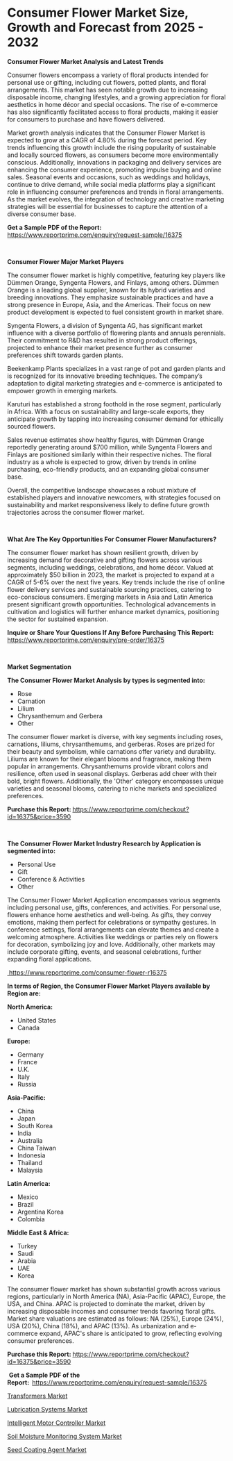 <p><h1>Consumer Flower Market Size, Growth and Forecast from 2025 - 2032</h1></p><p><strong>Consumer Flower Market Analysis and Latest Trends</strong></p>
<p><p>Consumer flowers encompass a variety of floral products intended for personal use or gifting, including cut flowers, potted plants, and floral arrangements. This market has seen notable growth due to increasing disposable income, changing lifestyles, and a growing appreciation for floral aesthetics in home décor and special occasions. The rise of e-commerce has also significantly facilitated access to floral products, making it easier for consumers to purchase and have flowers delivered.</p><p>Market growth analysis indicates that the Consumer Flower Market is expected to grow at a CAGR of 4.80% during the forecast period. Key trends influencing this growth include the rising popularity of sustainable and locally sourced flowers, as consumers become more environmentally conscious. Additionally, innovations in packaging and delivery services are enhancing the consumer experience, promoting impulse buying and online sales. Seasonal events and occasions, such as weddings and holidays, continue to drive demand, while social media platforms play a significant role in influencing consumer preferences and trends in floral arrangements. As the market evolves, the integration of technology and creative marketing strategies will be essential for businesses to capture the attention of a diverse consumer base.</p></p>
<p><strong>Get a Sample PDF of the Report:&nbsp;</strong> <a href="https://www.reportprime.com/enquiry/request-sample/16375?utm_campaign=2286&utm_medium=2&utm_source=Github&utm_content=ia&utm_term=17032025&utm_id=consumer-flower">https://www.reportprime.com/enquiry/request-sample/16375</a></p>
<p>&nbsp;</p>
<p><strong>Consumer Flower Major Market Players</strong></p>
<p><p>The consumer flower market is highly competitive, featuring key players like Dümmen Orange, Syngenta Flowers, and Finlays, among others. Dümmen Orange is a leading global supplier, known for its hybrid varieties and breeding innovations. They emphasize sustainable practices and have a strong presence in Europe, Asia, and the Americas. Their focus on new product development is expected to fuel consistent growth in market share.</p><p>Syngenta Flowers, a division of Syngenta AG, has significant market influence with a diverse portfolio of flowering plants and annuals perennials. Their commitment to R&D has resulted in strong product offerings, projected to enhance their market presence further as consumer preferences shift towards garden plants.</p><p>Beekenkamp Plants specializes in a vast range of pot and garden plants and is recognized for its innovative breeding techniques. The company’s adaptation to digital marketing strategies and e-commerce is anticipated to empower growth in emerging markets.</p><p>Karuturi has established a strong foothold in the rose segment, particularly in Africa. With a focus on sustainability and large-scale exports, they anticipate growth by tapping into increasing consumer demand for ethically sourced flowers.</p><p>Sales revenue estimates show healthy figures, with Dümmen Orange reportedly generating around $700 million, while Syngenta Flowers and Finlays are positioned similarly within their respective niches. The floral industry as a whole is expected to grow, driven by trends in online purchasing, eco-friendly products, and an expanding global consumer base.</p><p>Overall, the competitive landscape showcases a robust mixture of established players and innovative newcomers, with strategies focused on sustainability and market responsiveness likely to define future growth trajectories across the consumer flower market.</p></p>
<p>&nbsp;</p>
<p><strong>What Are The Key Opportunities For Consumer Flower Manufacturers?</strong></p>
<p><p>The consumer flower market has shown resilient growth, driven by increasing demand for decorative and gifting flowers across various segments, including weddings, celebrations, and home décor. Valued at approximately $50 billion in 2023, the market is projected to expand at a CAGR of 5-6% over the next five years. Key trends include the rise of online flower delivery services and sustainable sourcing practices, catering to eco-conscious consumers. Emerging markets in Asia and Latin America present significant growth opportunities. Technological advancements in cultivation and logistics will further enhance market dynamics, positioning the sector for sustained expansion.</p></p>
<p><strong>Inquire or Share Your Questions If Any Before Purchasing This Report:</strong> <a href="https://www.reportprime.com/enquiry/pre-order/16375?utm_campaign=2286&utm_medium=2&utm_source=Github&utm_content=ia&utm_term=17032025&utm_id=consumer-flower">https://www.reportprime.com/enquiry/pre-order/16375</a></p>
<p>&nbsp;</p>
<p><strong>Market Segmentation</strong></p>
<p><strong>The Consumer Flower Market Analysis by types is segmented into:</strong></p>
<p><ul><li>Rose</li><li>Carnation</li><li>Lilium</li><li>Chrysanthemum and Gerbera</li><li>Other</li></ul></p>
<p><p>The consumer flower market is diverse, with key segments including roses, carnations, liliums, chrysanthemums, and gerberas. Roses are prized for their beauty and symbolism, while carnations offer variety and durability. Liliums are known for their elegant blooms and fragrance, making them popular in arrangements. Chrysanthemums provide vibrant colors and resilience, often used in seasonal displays. Gerberas add cheer with their bold, bright flowers. Additionally, the 'Other' category encompasses unique varieties and seasonal blooms, catering to niche markets and specialized preferences.</p></p>
<p><strong>Purchase this Report:&nbsp;</strong><a href="https://www.reportprime.com/checkout?id=16375&price=3590&utm_campaign=2286&utm_medium=2&utm_source=Github&utm_content=ia&utm_term=17032025&utm_id=consumer-flower">https://www.reportprime.com/checkout?id=16375&price=3590</a></p>
<p>&nbsp;</p>
<p><strong>The Consumer Flower Market Industry Research by Application is segmented into:</strong></p>
<p><ul><li>Personal Use</li><li>Gift</li><li>Conference & Activities</li><li>Other</li></ul></p>
<p><p>The Consumer Flower Market Application encompasses various segments including personal use, gifts, conferences, and activities. For personal use, flowers enhance home aesthetics and well-being. As gifts, they convey emotions, making them perfect for celebrations or sympathy gestures. In conference settings, floral arrangements can elevate themes and create a welcoming atmosphere. Activities like weddings or parties rely on flowers for decoration, symbolizing joy and love. Additionally, other markets may include corporate gifting, events, and seasonal celebrations, further expanding floral applications.</p></p>
<p><a href="https://www.reportprime.com/consumer-flower-r16375?utm_campaign=2286&utm_medium=2&utm_source=Github&utm_content=ia&utm_term=17032025&utm_id=consumer-flower">&nbsp;https://www.reportprime.com/consumer-flower-r16375</a></p>
<p><strong>In terms of Region, the Consumer Flower Market Players available by Region are:</strong></p>
<p>
    <p> <strong> North America: </strong>
        <ul>
            <li>United States</li>
            <li>Canada</li>
        </ul>
        </p> 
    <p> <strong> Europe: </strong>
        <ul>
            <li>Germany</li>
            <li>France</li>
            <li>U.K.</li>
            <li>Italy</li>
            <li>Russia</li>
        </ul>
        </p> 
    <p> <strong> Asia-Pacific: </strong>
        <ul>
            <li>China</li>
            <li>Japan</li>
            <li>South Korea</li>
            <li>India</li>
            <li>Australia</li>
            <li>China Taiwan</li>
            <li>Indonesia</li>
            <li>Thailand</li>
            <li>Malaysia</li>
        </ul>
        </p> 
    <p> <strong> Latin America: </strong>
        <ul>
            <li>Mexico</li>
            <li>Brazil</li>
            <li>Argentina Korea</li>
            <li>Colombia</li>
        </ul>
        </p> 
    <p> <strong> Middle East & Africa: </strong>
        <ul>
            <li>Turkey</li>
            <li>Saudi</li>
            <li>Arabia</li>
            <li>UAE</li>
            <li>Korea</li>
        </ul>
    </p>
    </p>
<p><p>The consumer flower market has shown substantial growth across various regions, particularly in North America (NA), Asia-Pacific (APAC), Europe, the USA, and China. APAC is projected to dominate the market, driven by increasing disposable incomes and consumer trends favoring floral gifts. Market share valuations are estimated as follows: NA (25%), Europe (24%), USA (20%), China (18%), and APAC (13%). As urbanization and e-commerce expand, APAC's share is anticipated to grow, reflecting evolving consumer preferences.</p></p>
<p><strong>Purchase this Report: </strong><a href="https://www.reportprime.com/checkout?id=16375&price=3590&utm_campaign=2286&utm_medium=2&utm_source=Github&utm_content=ia&utm_term=17032025&utm_id=consumer-flower">https://www.reportprime.com/checkout?id=16375&price=3590</a></p>
<p>&nbsp;<strong>Get a Sample PDF of the Report:&nbsp;&nbsp;</strong><a href="https://www.reportprime.com/enquiry/request-sample/16375?utm_campaign=2286&utm_medium=2&utm_source=Github&utm_content=ia&utm_term=17032025&utm_id=consumer-flower">https://www.reportprime.com/enquiry/request-sample/16375</a></p>
<p><strong></strong></p>
<p><p><a href="https://www.linkedin.com/pulse/international-transformers-market-growing-extraordinary-rate-cmypc?utm_campaign=2286&utm_medium=2&utm_source=Github&utm_content=ia&utm_term=17032025&utm_id=consumer-flower">Transformers Market</a></p><p><a href="https://www.linkedin.com/pulse/future-outlook-lubrication-systems-market-20252032-1w4dc?utm_campaign=2286&utm_medium=2&utm_source=Github&utm_content=ia&utm_term=17032025&utm_id=consumer-flower">Lubrication Systems Market</a></p><p><a href="https://www.linkedin.com/pulse/intelligent-motor-controller-market-analysis-trends-share-gboac?utm_campaign=2286&utm_medium=2&utm_source=Github&utm_content=ia&utm_term=17032025&utm_id=consumer-flower">Intelligent Motor Controller Market</a></p><p><a href="https://github.com/seherlouize/Market-Research-Report-List-1/blob/main/soil-moisture-monitoring-system-market.md?utm_campaign=2286&utm_medium=2&utm_source=Github&utm_content=ia&utm_term=17032025&utm_id=consumer-flower">Soil Moisture Monitoring System Market</a></p><p><a href="https://github.com/delcirodda4f/Market-Research-Report-List-1/blob/main/seed-coating-agent-market.md?utm_campaign=2286&utm_medium=2&utm_source=Github&utm_content=ia&utm_term=17032025&utm_id=consumer-flower">Seed Coating Agent Market</a></p></p>